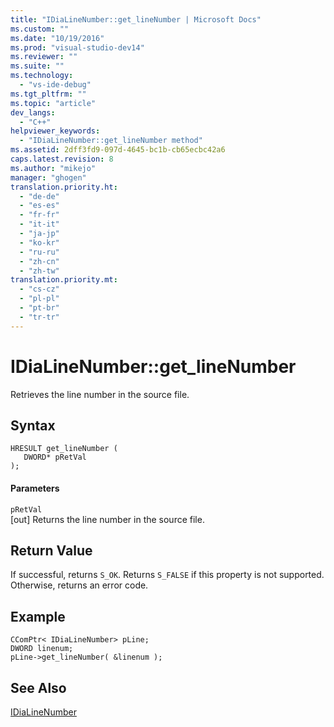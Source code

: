 ```yaml
---
title: "IDiaLineNumber::get_lineNumber | Microsoft Docs"
ms.custom: ""
ms.date: "10/19/2016"
ms.prod: "visual-studio-dev14"
ms.reviewer: ""
ms.suite: ""
ms.technology: 
  - "vs-ide-debug"
ms.tgt_pltfrm: ""
ms.topic: "article"
dev_langs: 
  - "C++"
helpviewer_keywords: 
  - "IDiaLineNumber::get_lineNumber method"
ms.assetid: 2dff3fd9-097d-4645-bc1b-cb65ecbc42a6
caps.latest.revision: 8
ms.author: "mikejo"
manager: "ghogen"
translation.priority.ht: 
  - "de-de"
  - "es-es"
  - "fr-fr"
  - "it-it"
  - "ja-jp"
  - "ko-kr"
  - "ru-ru"
  - "zh-cn"
  - "zh-tw"
translation.priority.mt: 
  - "cs-cz"
  - "pl-pl"
  - "pt-br"
  - "tr-tr"
---
```

# IDiaLineNumber::get_lineNumber
Retrieves the line number in the source file.  
  
## Syntax  
  
```cpp#  
HRESULT get_lineNumber (   
   DWORD* pRetVal  
);  
```  
  
#### Parameters  
 `pRetVal`  
 [out] Returns the line number in the source file.  
  
## Return Value  
 If successful, returns `S_OK`. Returns `S_FALSE` if this property is not supported. Otherwise, returns an error code.  
  
## Example  
  
```cpp#  
CComPtr< IDiaLineNumber> pLine;  
DWORD linenum;  
pLine->get_lineNumber( &linenum );  
```  
  
## See Also  
 [IDiaLineNumber](../debugger/idialinenumber.md)